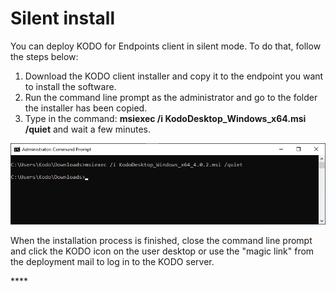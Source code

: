 # Silent install

You can deploy KODO for Endpoints client in silent mode. To do that, follow the steps below:

1. Download the KODO client installer and copy it to the endpoint you want to install the software.
2. Run the command line prompt as the administrator and go to the folder the installer has been copied. 
3. Type in the command: **msiexec /i KodoDesktop\_Windows\_x64.msi /quiet** and wait a few minutes.

![](../../.gitbook/assets/image%20%28140%29.png)

When the installation process is finished, close the command line prompt and click the KODO icon on the user desktop or use the "magic link" from the deployment mail to log in to the KODO server.



\*\*\*\*

